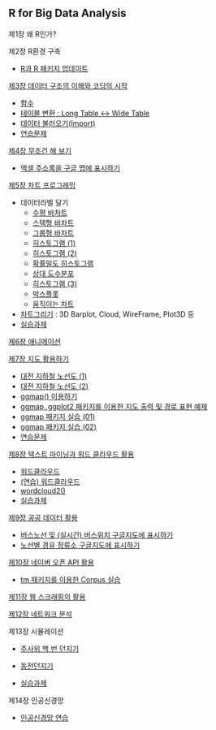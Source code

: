 ## R for Big Data Analysis

제1장 왜 R인가?

제2장 R환경 구축

- [R과 R 패키지 업데이트](ch_02_R_Update.html)

[제3장 데이터 구조의 이해와 코딩의 시작](ch_03_Data_Types.html)

- [함수](ch_03_01_Function.html)
- [테이블 변환 : Long Table <-> Wide Table](r-Table_Conversion_Wide-Long.html)
- [데이터 불러오기(Import)](ch_03_02_Data_Import.html)
- [연습문제](ch_3_Exercise.html)

[제4장 무조건 해 보기](ch_4_Just_Do_It.html)

- [엑셀 주소록을 구글 맵에 표시하기](ch_4_Excel_Address_Google_Map.html)

[제5장 차트 프로그래밍](ch_05_Chart.html)
- 데이터라벨 달기
  - [수평 바차트](ch_5_130_Labelling_Horizontal_Bar_Chart.html)
  - [스택형 바차트](ch_5_130_Labelling_Stacked_Bar_Chart.html)
  - [그룹형 바차트](ch_5_131_Labelling_Grouped_Bar_Chart.html)
  - [히스토그램 (1)](ch_5_139_Labelling_Histogram_01.html) 
  - [히스토그램 (2)](ch_5_141_Labelling_Histogram_02.html)
  - [확률밀도 히스토그램](ch_5_142_Labelling_PDF_Histogram.html)
  - [상대 도수분포](ch_5_143_Labelling_Relative_Frequency_Chart.html)
  - [히스토그램 (3)](ch_5_144_Labelling_the_Class.html)
  - [박스플롯](ch_5_146_Labelling_Boxplot.html)
  - [움직이는 차트](ch_5_165_Labelling_Moving_Chart.html)
- [차트그리기](ch_5_Examples_of_Chart_3D.html) : 3D Barplot, Cloud, WireFrame, Plot3D 등
- [실습과제](ch_5_solution_exercise.html)

[제6장 애니메이션](ch_06_Animation.html)

[제7장 지도 활용하기](ch_07_Google_Map.html)

- [대전 지하철 노선도 (1)](ch_7_Subway_Geocode_Daejeon.html)
- [대전 지하철 노선도 (2)](ch_7_Subway_Stations_Daejeon)
- [ggmap() 이용하기](ch_7_using_ggmap.html)
- [ggmap, ggplot2 패키지를 이용한 지도 출력 및 경로 표현 예제](ch_7_using_ggmap_00.html)
- [ggmap 패키지 실습 (01)](ch_7_using_ggmap_01.html)
- [ggmap 패키지 실습 (02)](ch_7_using_ggmap_02.html)
- [연습문제](ch_7_Exercise.html)

[제8장 텍스트 마이닝과 워드 클라우드 활용](Ch_08_Text_Mining_Word_Cloud.html)

- [워드클라우드](ch_08_Wordcloud.html)
- [(연습) 워드클라우드](ch_8_Example_of_Wordcloud.html)
- [wordcloud2()](ch_8_wordcloud2.html)
- [실습과제](ch_8_solution.html)

[제9장 공공 데이터 활용](ch_09_Using_Public_Data.html)

- [버스노선 및 (실시간) 버스위치 구글지도에 표시하기](ch_9_Bus_Location.html)
- [노선별 경유 정류소 구글지도에 표시하기](ch_9_Bus_Route_of_Daejeon_106.html)

[제10장 네이버 오픈 API 활용](ch_10_Using_Naver_Open_API.html)

- [tm 패키지를 이용한 Corpus 실습](ch_10_corpus_using_TM_Package.html)

[제11장 웹 스크래핑의 활용](ch_11_Using_Web_Scrapping.html)

[제12장 네트워크 분석](ch_12_Network_Analysis.html)

제13장 시뮬레이션

- [주사위 백 번 던지기](ch_13_throwing_dice.html)
- [동전던지기](ch_13_throwing_dice.html)

- [실습과제](ch_13_solution_exercise.html)

제14장 인공신경망

- [인공신경망 연습](ch_14_Artificial_Neural_Network.html)

